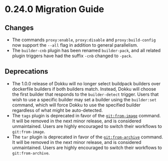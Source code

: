 # 0.24.0 Migration Guide

## Changes

- The commands `proxy:enable`, `proxy:disable` and `proxy:build-config` now support the `--all` flag in addition to general parallelism.
- The `builder-cnb` plugin has been renamed `builder-pack`, and all related plugin triggers have had the suffix `-cnb` changed to `-pack`.

## Deprecations

- The 1.0.0 release of Dokku will no longer select buildpack builders over dockerfile builders if both builders match. Instead, Dokku will choose the first builder that responds to the `builder-detect` trigger. Users that wish to use a specific builder may set a builder using the `builder:set` command, which will force Dokku to use the specified builder regardless of what might be auto-detected.
- The `tags` plugin is deprecated in favor of the [`git:from-image`](/docs/deployment/methods/git.md#initializing-an-app-repository-from-a-docker-image) command. It will be removed in the next minor release, and is considered unmaintained. Users are highly encouraged to switch their workflows to `git:from-image`.
- The `tar` plugin is deprecated in favor of the [`git:from-archive`](/docs/deployment/methods/git.md#initializing-an-app-repository-from-an-archive-file) command. It will be removed in the next minor release, and is considered unmaintained. Users are highly encouraged to switch their workflows to `git:from-archive`.
